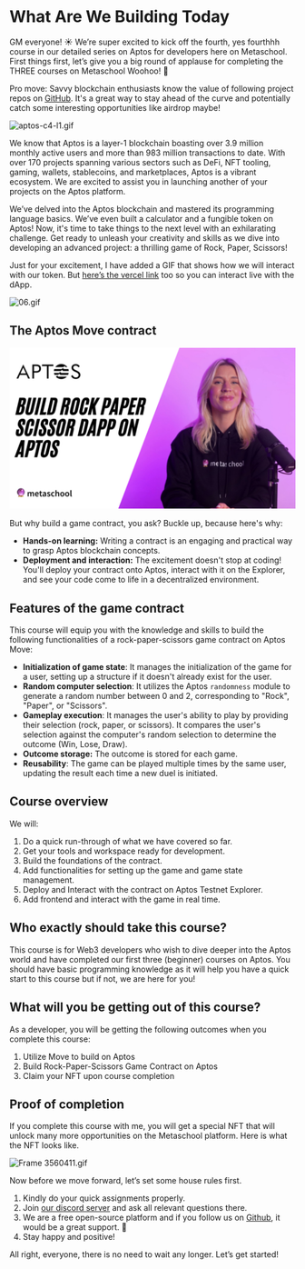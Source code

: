 # What Are We Building Today

GM everyone! ☀️ We’re super excited to kick off the fourth, yes fourthhh course in our detailed series on Aptos for developers here on Metaschool. First things first, let’s give you a big round of applause for completing the THREE courses on Metaschool Woohoo! 🎉

Pro move: Savvy blockchain enthusiasts know the value of following project repos on [GitHub](https://github.com/aptos-labs). It's a great way to stay ahead of the curve and potentially catch some interesting opportunities like airdrop maybe!

![aptos-c4-l1.gif](https://github.com/0xmetaschool/Learning-Projects/blob/main/assests_for_all/C4%20Rock%20Paper%20Scissor%20on%20Aptos%20Images/Lesson%201%20What%20Are%20We%20Building%20Today/aptos-c4-l1.gif?raw=true)

We know that Aptos is a layer-1 blockchain boasting over 3.9 million monthly active users and more than 983 million transactions to date. With over 170 projects spanning various sectors such as DeFi, NFT tooling, gaming, wallets, stablecoins, and marketplaces, Aptos is a vibrant ecosystem. We are excited to assist you in launching another of your projects on the Aptos platform.

We’ve delved into the Aptos blockchain and mastered its programming language basics. We’ve even built a calculator and a fungible token on Aptos! Now, it's time to take things to the next level with an exhilarating challenge. Get ready to unleash your creativity and skills as we dive into developing an advanced project: a thrilling game of Rock, Paper, Scissors!

Just for your excitement, I have added a GIF that shows how we will interact with our token. But [here’s the vercel link](https://rock-paper-scissors-nzp4.vercel.app/) too so you can interact live with the dApp.

![06.gif](https://github.com/0xmetaschool/Learning-Projects/blob/main/assests_for_all/C4%20Rock%20Paper%20Scissor%20on%20Aptos%20Images/Lesson%201%20What%20Are%20We%20Building%20Today/06.gif?raw=true)

## The Aptos Move contract

<a href=" https://youtu.be/x3J3RyOWO0g" target="_blank">
<img src="https://github.com/0xmetaschool/Learning-Projects/blob/966aafe879f1a03df577907f7e4d8abfa74f47b9/assests_for_all/C4%20Rock%20Paper%20Scissor%20on%20Aptos%20Images/Lesson%201%20What%20Are%20We%20Building%20Today/Aptos%20C4%20thumbnail.png?raw=true" alt="Watch the video" />
</a>

But why build a game contract, you ask? Buckle up, because here's why:

- **Hands-on learning:** Writing a contract is an engaging and practical way to grasp Aptos blockchain concepts.
- **Deployment and interaction:** The excitement doesn't stop at coding! You'll deploy your contract onto Aptos, interact with it on the Explorer, and see your code come to life in a decentralized environment.

## Features of the game contract

This course will equip you with the knowledge and skills to build the following functionalities of a rock-paper-scissors game contract on Aptos Move:

- **Initialization of game state**: It manages the initialization of the game for a user, setting up a structure if it doesn't already exist for the user.
- **Random computer selection**: It utilizes the Aptos `randomness` module to generate a random number between 0 and 2, corresponding to "Rock", "Paper", or "Scissors".
- **Gameplay execution**: It manages the user's ability to play by providing their selection (rock, paper, or scissors). It compares the user's selection against the computer's random selection to determine the outcome (Win, Lose, Draw).
- **Outcome storage:** The outcome is stored for each game.
- **Reusability**: The game can be played multiple times by the same user, updating the result each time a new duel is initiated.

## Course overview

We will:

1. Do a quick run-through of what we have covered so far.
2. Get your tools and workspace ready for development.
3. Build the foundations of the contract.
4. Add functionalities for setting up the game and game state management.
5. Deploy and Interact with the contract on Aptos Testnet Explorer.
6. Add frontend and interact with the game in real time.

## Who exactly should take this course?

This course is for  Web3 developers who wish to dive deeper into the Aptos world and have completed our first three (beginner) courses on Aptos. You should have basic programming knowledge as it will help you have a quick start to this course but if not, we are here for you!

## What will you be getting out of this course?

As a developer, you will be getting the following outcomes when you complete this course:

1. Utilize Move to build on Aptos
2. Build Rock-Paper-Scissors Game Contract on Aptos
3. Claim your NFT upon course completion

## Proof of completion

If you complete this course with me, you will get a special NFT that will unlock many more opportunities on the Metaschool platform. Here is what the NFT looks like.

![Frame 3560411.gif](https://github.com/0xmetaschool/Learning-Projects/blob/main/assests_for_all/C4%20Rock%20Paper%20Scissor%20on%20Aptos%20Images/Lesson%201%20What%20Are%20We%20Building%20Today/Frame_3560411.gif?raw=true)

Now before we move forward, let’s set some house rules first.

1. Kindly do your quick assignments properly.
2. Join [our discord server](https://discord.gg/vbVMUwXWgc) and ask all relevant questions there.
3. We are a free open-source platform and if you follow us on [Github](https://github.com/0xmetaschool), it would be a great support. 🫣
4. Stay happy and positive!

All right, everyone, there is no need to wait any longer. Let’s get started!

